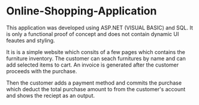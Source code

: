 # Online-Shopping-Application
This application was developed using ASP.NET (VISUAL BASIC) and SQL. It is only a functional proof of concept and does not contain dynamic UI feautes and styling.

It is is a simple website which consits of a few pages which contains the furniture inventory. The customer can seach furnitures by name and can add selected items to cart. An invoice is generated after the customer proceeds with the purchase. 

Then the customer adds a payment method and commits the purchase which deduct the total purchase amount to from the customer's account and shows the reciept as an output.
